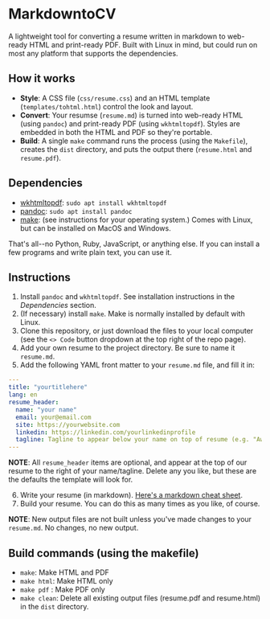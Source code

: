# MarkdowntoCV

A lightweight tool for converting a resume written in markdown to web-ready HTML and print-ready PDF. Built with Linux in mind, but could run on most any platform that supports the dependencies.

## How it works
* **Style**: A CSS file (`css/resume.css`) and an HTML template (`templates/tohtml.html`) control the look and layout.
* **Convert**: Your resumse (`resume.md`) is turned into web-ready HTML (using `pandoc`) and print-ready PDF (using `wkhtmltopdf`). Styles are embedded in both the HTML and PDF so they're portable.
* **Build**:  A single `make` command runs the process (using the `Makefile`), creates the `dist` directory, and puts the output there (`resume.html` and `resume.pdf`).

## Dependencies
* [wkhtmltopdf](https://wkhtmltopdf.org/downloads.html):  `sudo apt install wkhtmltopdf`
* [pandoc](https://pandoc.org/installing.html):  `sudo apt install pandoc`
* [make](https://www.gnu.org/software/make/manual/html_node/index.html): (see instructions for your operating system.) Comes with Linux, but can be installed on MacOS and Windows.

That's all--no Python, Ruby, JavaScript, or anything else. If you can install a few programs and write plain text, you can use it.

## Instructions

1. Install `pandoc` and `wkhtmltopdf`. See installation instructions in the *Dependencies* section.
2. (If necessary) install `make`. Make is normally installed by default with Linux. 
3. Clone this repository, or just download the files to your local computer (see the `<> Code` button dropdown at the top right of the repo page).
4. Add your own resume to the project directory. Be sure to name it `resume.md`.
5. Add the following YAML front matter to your `resume.md` file, and fill it in:
```YAML
---
title: "yourtitlehere"
lang: en
resume_header:
  name: "your name"
  email: your@email.com
  site: https://yourwebsite.com
  linkedin: https://linkedin.com/yourlinkedinprofile
  tagline: Tagline to appear below your name on top of resume (e.g. "Awesome Engineer")
---
```
**NOTE**: All `resume_header` items are optional, and appear at the top of our resume to the right of your name/tagline. Delete any you like, but these are the defaults the template will look for. 

6. Write your resume (in markdown). [Here's a markdown cheat sheet](https://www.markdownlang.com/cheatsheet/).
7. Build your resume. You can do this as many times as you like, of course.

**NOTE**: New output files are not built unless you've made changes to your `resume.md`. No changes, no new output.


## Build commands (using the makefile)
* `make`: Make HTML and PDF
* `make html`: Make HTML only
* `make pdf` : Make PDF only
* `make clean`: Delete all existing output files (resume.pdf and resume.html) in the `dist` directory.